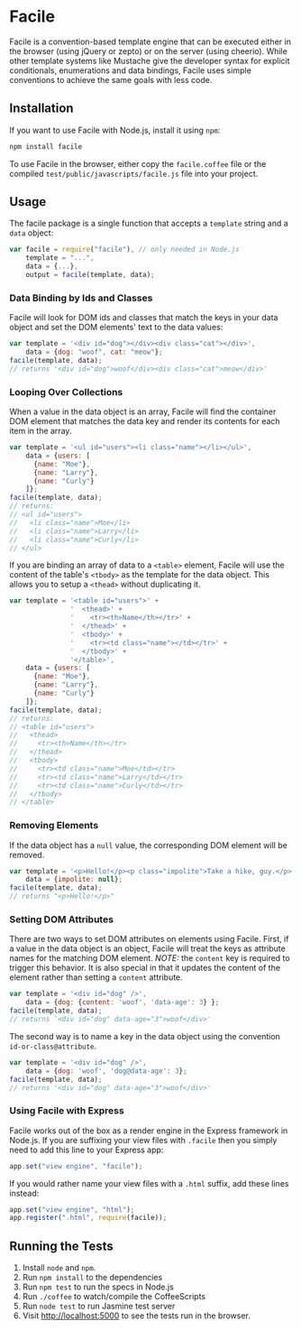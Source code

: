 # Facile

Facile is a convention-based template engine that can be executed
either in the browser (using jQuery or zepto) or on the server
(using cheerio). While other template systems like Mustache give the
developer syntax for explicit conditionals, enumerations and data 
bindings, Facile uses simple conventions to achieve the same goals 
with less code.

## Installation

If you want to use Facile with Node.js, install it using `npm`:

```bash
npm install facile
```

To use Facile in the browser, either copy the `facile.coffee` file
or the compiled `test/public/javascripts/facile.js` file into your
project.

## Usage

The facile package is a single function that accepts a `template` string
and a `data` object:

```javascript
var facile = require("facile"), // only needed in Node.js
    template = "...",
    data = {...},
    output = facile(template, data);
```

### Data Binding by Ids and Classes

Facile will look for DOM ids and classes that match the keys in your
data object and set the DOM elements' text to the data values:

```javascript
var template = '<div id="dog"></div><div class="cat"></div>',
    data = {dog: "woof", cat: "meow"};
facile(template, data);
// returns '<div id="dog">woof</div><div class="cat">meow</div>'
```

### Looping Over Collections

When a value in the data object is an array, Facile will find the
container DOM element that matches the data key and render its
contents for each item in the array.

```javascript
var template = '<ul id="users"><li class="name"></li></ul>',
    data = {users: [
      {name: "Moe"}, 
      {name: "Larry"},
      {name: "Curly"}
    ]};
facile(template, data);
// returns:
// <ul id="users">
//   <li class="name">Moe</li>
//   <li class="name">Larry</li>
//   <li class="name">Curly</li>
// </ul>
```

If you are binding an array of data to a `<table>` element, Facile will
use the content of the table's `<tbody>` as the template for the data object.
This allows you to setup a `<thead>` without duplicating it.

```javascript
var template = '<table id="users">' +
               '  <thead>' +
               '    <tr><th>Name</th></tr>' +
               '  </thead>' +
               '  <tbody>' +
               '    <tr><td class="name"></td></tr>' +
               '  </tbody>' +
               '</table>',
    data = {users: [
      {name: "Moe"}, 
      {name: "Larry"},
      {name: "Curly"}
    ]};
facile(template, data);
// returns:
// <table id="users">
//   <thead>
//     <tr><th>Name</th></tr>
//   </thead>
//   <tbody>
//     <tr><td class="name">Moe</td></tr>
//     <tr><td class="name">Larry</td></tr>
//     <tr><td class="name">Curly</td></tr>
//   </tbody>
// </table>
```

### Removing Elements

If the data object has a `null` value, the corresponding DOM element
will be removed.

```javascript
var template = '<p>Hello!</p><p class="impolite">Take a hike, guy.</p>',
    data = {impolite: null};
facile(template, data);
// returns "<p>Hello!</p>"
```

### Setting DOM Attributes

There are two ways to set DOM attributes on elements using Facile.
First, if a value in the data object is an object, Facile will treat 
the keys as attribute names for the matching DOM element. *NOTE:* 
the `content` key is required to trigger this behavior. It is also 
special in that it updates the content of the element rather than 
setting a `content` attribute.

```javascript
var template = '<div id="dog" />',
    data = {dog: {content: 'woof', 'data-age': 3} };
facile(template, data);
// returns '<div id="dog" data-age="3">woof</div>'
```

The second way is to name a key in the data object using the convention
`id-or-class@attribute`.

```javascript
var template = '<div id="dog" />',
    data = {dog: 'woof', 'dog@data-age': 3};
facile(template, data);
// returns '<div id="dog" data-age="3">woof</div>'
```

### Using Facile with Express

Facile works out of the box as a render engine in the Express framework 
in Node.js. If you are suffixing your view files with `.facile` then you
simply need to add this line to your Express app:

```javascript
app.set("view engine", "facile");
```

If you would rather name your view files with a `.html` suffix, add these
lines instead:

```javascript
app.set("view engine", "html");
app.register(".html", require(facile));
```

## Running the Tests

1. Install `node` and `npm`.
2. Run `npm install` to the dependencies
3. Run `npm test` to run the specs in Node.js
4. Run `./coffee` to watch/compile the CoffeeScripts
5. Run `node test` to run Jasmine test server
6. Visit [http://localhost:5000](http://localhost:5000) to see the tests run in the browser.

